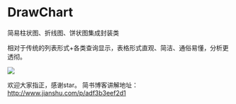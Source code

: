# DrawChart
简易柱状图、折线图、饼状图集成封装类

相对于传统的列表形式+各类查询显示，表格形式直观、简洁、通俗易懂，分析更透彻。

![](https://github.com/fuzheng0301/DrawChart/blob/master/yanshi.gif)


欢迎大家指正，感谢star。
简书博客讲解地址：http://www.jianshu.com/p/adf3b3eef2d1
